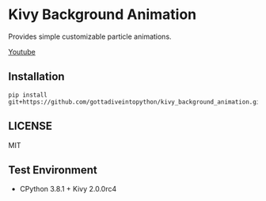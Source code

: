 # Kivy Background Animation

Provides simple customizable particle animations.

[Youtube](https://www.youtube.com/playlist?list=PLNdhqAjzeEGgQ1XcwcLD4VqtBbSVQ-3aq)

## Installation

```
pip install git+https://github.com/gottadiveintopython/kivy_background_animation.git@master#egg=kivy_background_animation
```

## LICENSE

MIT

## Test Environment

- CPython 3.8.1 + Kivy 2.0.0rc4
